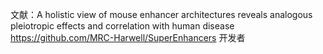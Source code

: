 文献：A holistic view of mouse enhancer architectures reveals analogous pleiotropic effects and correlation with human disease  
https://github.com/MRC-Harwell/SuperEnhancers 
开发者